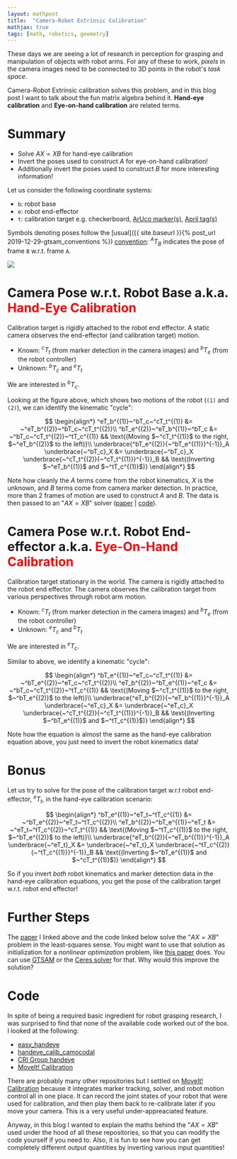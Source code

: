 ```yaml
---
layout: mathpost
title:  "Camera-Robot Extrinsic Calibration"
mathjax: true
tags: [math, robotics, geometry]
---
```


These days we are seeing a lot of research in perception for grasping and
manipulation of objects with robot arms. For any of these to work, _pixels_ in
the camera images need to be connected to 3D points in the robot's _task space_.

Camera-Robot Extrinsic calibration solves this problem, and in this blog post I
want to talk about the fun matrix algebra behind it. **Hand-eye calibration**
and **Eye-on-hand calibration** are related terms.

# Summary
- Solve $AX=XB$ for hand-eye calibration
- Invert the poses used to construct $A$ for eye-on-hand calibration!
- Additionally invert the poses used to construct $B$ for more interesting
information!

Let us consider the following coordinate systems:
- `b`: robot base
- `e`: robot end-effector
- `t`: calibration target e.g. checkerboard,
[ArUco marker(s)](https://www.uco.es/investiga/grupos/ava/node/26),
[April tag(s)](https://april.eecs.umich.edu/software/apriltag)

Symbols denoting poses follow the
[usual]({{ site.baseurl }}{% post_url 2019-12-29-gtsam_conventions %})
[convention](https://gtsam.org/gtsam.org/2020/06/28/gtsam-conventions.html):
$^AT_B$ indicates the pose of frame `B` w.r.t. frame `A`.

<img src="{{site.baseurl}}/assets/images/handeye_calib.jpg">

# Camera Pose w.r.t. Robot Base a.k.a. <span style="color:red">Hand-Eye Calibration</span>

Calibration target is rigidly attached to the robot end effector. A static
camera observes the end-effector (and calibration target) motion.
- Known: $^cT_t$ (from marker detection in the camera images) and
$^bT_e$ (from the robot controller)
- Unknown: $^bT_c$ and $^eT_t$

We are interested in $^bT_c$.

Looking at the figure above, which shows two motions of the robot
(`(1)` and `(2)`), we can identify the kinematic "cycle":

$$
\begin{align*}
^eT_b^{(1)}~^bT_c~^cT_t^{(1)} &= ~^eT_b^{(2)}~^bT_c~^cT_t^{(2)}\\
^bT_e^{(2)}~^eT_b^{(1)}~^bT_c &= ~^bT_c~^cT_t^{(2)}~^tT_c^{(1)} &&
\text{(Moving $~^cT_t^{(1)}$ to the right, $~^eT_b^{(2)}$ to the left)}\\
\underbrace{^bT_e^{(2)}{~^bT_e^{(1)}}^{-1}}_A
\underbrace{~^bT_c}_X &=
\underbrace{~^bT_c}_X
\underbrace{~^cT_t^{(2)}{~^cT_t^{(1)}}^{-1}}_B &&
\text{(Inverting $~^eT_b^{(1)}$ and $~^tT_c^{(1)}$)}
\end{align*}
$$

Note how cleanly the $A$ terms come from the robot kinematics, $X$ is the 
unknown, and $B$ terms come from camera marker detection. In practice, more than
2 frames of motion are used to construct $A$ and $B$. The data is then passed to
an "$AX=XB$" solver
([paper](https://journals.sagepub.com/doi/10.1177/02783649922066213) |
[code](https://github.com/crigroup/handeye)).

# Camera Pose w.r.t. Robot End-effector a.k.a. <span style="color:red">Eye-On-Hand Calibration</span>

Calibration target stationary in the world. The camera is rigidly attached to
the robot end effector. The camera observes the calibration target from various
perspectives through robot arm motion.
- Known: $^cT_t$ (from marker detection in the camera images) and
$^bT_e$ (from the robot controller)
- Unknown: $^eT_c$ and $^bT_t$

We are interested in $^eT_c$.

Similar to above, we identify a kinematic "cycle":

$$
\begin{align*}
^bT_e^{(1)}~^eT_c~^cT_t^{(1)} &= ~^bT_e^{(2)}~^eT_c~^cT_t^{(2)}\\
^eT_b^{(2)}~^bT_e^{(1)}~^eT_c &= ~^bT_c~^cT_t^{(2)}~^tT_c^{(1)} &&
\text{(Moving $~^cT_t^{(1)}$ to the right, $~^bT_e^{(2)}$ to the left)}\\
\underbrace{^eT_b^{(2)}{~^eT_b^{(1)}}^{-1}}_A
\underbrace{~^eT_c}_X &=
\underbrace{~^eT_c}_X
\underbrace{~^cT_t^{(2)}{~^cT_t^{(1)}}^{-1}}_B &&
\text{(Inverting $~^bT_e^{(1)}$ and $~^tT_c^{(1)}$)}
\end{align*}
$$

Note how the equation is almost the same as the hand-eye calibration equation
above, you just need to invert the robot kinematics data!

# Bonus

Let us try to solve for the pose of the calibration target w.r.t robot end-effector,
$^eT_t$, in the hand-eye calibration scenario:

$$
\begin{align*}
^bT_e^{(1)}~^eT_t~^tT_c^{(1)} &= ~^bT_e^{(2)}~^eT_t~^tT_c^{(2)}\\
^eT_b^{(2)}~^bT_e^{(1)}~^eT_t &= ~^eT_t~^tT_c^{(2)}~^cT_t^{(1)} &&
\text{(Moving $~^tT_c^{(1)}$ to the right, $~^bT_e^{(2)}$ to the left)}\\
\underbrace{^eT_b^{(2)}{~^eT_b^{(1)}}^{-1}}_A
\underbrace{~^eT_t}_X &=
\underbrace{~^eT_t}_X
\underbrace{~^tT_c^{(2)}{~^tT_c^{(1)}}^{-1}}_B &&
\text{(Inverting $~^bT_e^{(1)}$ and $~^cT_t^{(1)}$)}
\end{align*}
$$

So if you invert _both_ robot kinematics and marker detection data in the 
hand-eye calibration equations, you get the pose of the calibration target w.r.t.
robot end effector!

# Further Steps
The [paper](https://journals.sagepub.com/doi/10.1177/02783649922066213) I linked
above and the code linked below solve the "$AX=XB$" problem in the least-squares
sense. You might want to use that solution as initialization for a
_nonlinear optimization_ problem, like
[this paper](https://link.springer.com/article/10.1007/s10514-013-9365-9) does.
You can use [GTSAM](https://gtsam.org) or the
[Ceres solver](http://ceres-solver.org) for that. Why would this improve the
solution?

# Code

In spite of being a required basic ingredient for robot grasping research, I was 
surprised to find that none of the available code worked out of the box. I
looked at the following:
- [easy_handeye](https://github.com/IFL-CAMP/easy_handeye)
- [handeye_calib_camocodal](https://github.com/jhu-lcsr/handeye_calib_camodocal)
- [CRI Group handeye](https://github.com/crigroup/handeye)
- [MoveIt! Calibration](https://github.com/ros-planning/moveit_calibration)

There are probably many other repositories but I settled on 
[MoveIt! Calibration](https://github.com/ros-planning/moveit_calibration)
because it integrates marker tracking, solver, and robot motion control all in
one place. It can record the joint states of your robot that were used for 
calibration, and then play them back to re-calibrate later if you move your
camera. This is a very useful under-appreaciated feature.

Anyway, in this blog I wanted to explain the maths behind the "$AX=XB$" used 
under the hood of all these repositories, so that you can modify the code yourself
if you need to. Also, it is fun to see how you can get completely different output
quantities by inverting various input quantities!
